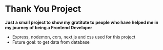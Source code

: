 # Thank You Project
**Just a small project to show my gratitute to people who have helped me in my journey of being a Frontend Developer**
- Express, nodemon, cors, next.js and css used for this project
- Future goal: to get data from database